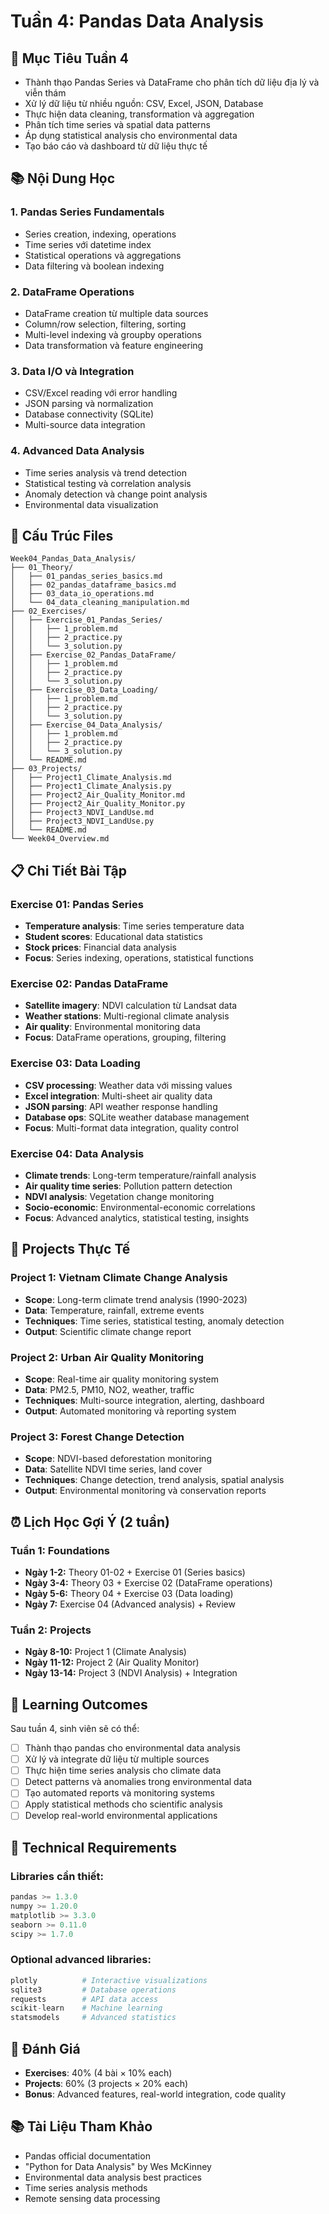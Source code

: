 # Tuần 4: Pandas Data Analysis

## 🎯 Mục Tiêu Tuần 4

- Thành thạo Pandas Series và DataFrame cho phân tích dữ liệu địa lý và viễn thám
- Xử lý dữ liệu từ nhiều nguồn: CSV, Excel, JSON, Database
- Thực hiện data cleaning, transformation và aggregation
- Phân tích time series và spatial data patterns
- Áp dụng statistical analysis cho environmental data
- Tạo báo cáo và dashboard từ dữ liệu thực tế

## 📚 Nội Dung Học

### 1. Pandas Series Fundamentals

- Series creation, indexing, operations
- Time series với datetime index
- Statistical operations và aggregations
- Data filtering và boolean indexing

### 2. DataFrame Operations

- DataFrame creation từ multiple data sources
- Column/row selection, filtering, sorting
- Multi-level indexing và groupby operations
- Data transformation và feature engineering

### 3. Data I/O và Integration

- CSV/Excel reading với error handling
- JSON parsing và normalization
- Database connectivity (SQLite)
- Multi-source data integration

### 4. Advanced Data Analysis

- Time series analysis và trend detection
- Statistical testing và correlation analysis
- Anomaly detection và change point analysis
- Environmental data visualization

## 📁 Cấu Trúc Files

```
Week04_Pandas_Data_Analysis/
├── 01_Theory/
│   ├── 01_pandas_series_basics.md
│   ├── 02_pandas_dataframe_basics.md
│   ├── 03_data_io_operations.md
│   └── 04_data_cleaning_manipulation.md
├── 02_Exercises/
│   ├── Exercise_01_Pandas_Series/
│   │   ├── 1_problem.md
│   │   ├── 2_practice.py
│   │   └── 3_solution.py
│   ├── Exercise_02_Pandas_DataFrame/
│   │   ├── 1_problem.md
│   │   ├── 2_practice.py
│   │   └── 3_solution.py
│   ├── Exercise_03_Data_Loading/
│   │   ├── 1_problem.md
│   │   ├── 2_practice.py
│   │   └── 3_solution.py
│   ├── Exercise_04_Data_Analysis/
│   │   ├── 1_problem.md
│   │   ├── 2_practice.py
│   │   └── 3_solution.py
│   └── README.md
├── 03_Projects/
│   ├── Project1_Climate_Analysis.md
│   ├── Project1_Climate_Analysis.py
│   ├── Project2_Air_Quality_Monitor.md
│   ├── Project2_Air_Quality_Monitor.py
│   ├── Project3_NDVI_LandUse.md
│   ├── Project3_NDVI_LandUse.py
│   └── README.md
└── Week04_Overview.md
```

## 📋 Chi Tiết Bài Tập

### Exercise 01: Pandas Series

- **Temperature analysis**: Time series temperature data
- **Student scores**: Educational data statistics
- **Stock prices**: Financial data analysis
- **Focus**: Series indexing, operations, statistical functions

### Exercise 02: Pandas DataFrame

- **Satellite imagery**: NDVI calculation từ Landsat data
- **Weather stations**: Multi-regional climate analysis
- **Air quality**: Environmental monitoring data
- **Focus**: DataFrame operations, grouping, filtering

### Exercise 03: Data Loading

- **CSV processing**: Weather data với missing values
- **Excel integration**: Multi-sheet air quality data
- **JSON parsing**: API weather response handling
- **Database ops**: SQLite weather database management
- **Focus**: Multi-format data integration, quality control

### Exercise 04: Data Analysis

- **Climate trends**: Long-term temperature/rainfall analysis
- **Air quality time series**: Pollution pattern detection
- **NDVI analysis**: Vegetation change monitoring
- **Socio-economic**: Environmental-economic correlations
- **Focus**: Advanced analytics, statistical testing, insights

## 🚀 Projects Thực Tế

### Project 1: Vietnam Climate Change Analysis

- **Scope**: Long-term climate trend analysis (1990-2023)
- **Data**: Temperature, rainfall, extreme events
- **Techniques**: Time series, statistical testing, anomaly detection
- **Output**: Scientific climate change report

### Project 2: Urban Air Quality Monitoring

- **Scope**: Real-time air quality monitoring system
- **Data**: PM2.5, PM10, NO2, weather, traffic
- **Techniques**: Multi-source integration, alerting, dashboard
- **Output**: Automated monitoring và reporting system

### Project 3: Forest Change Detection

- **Scope**: NDVI-based deforestation monitoring
- **Data**: Satellite NDVI time series, land cover
- **Techniques**: Change detection, trend analysis, spatial analysis
- **Output**: Environmental monitoring và conservation reports

## ⏰ Lịch Học Gợi Ý (2 tuần)

### Tuần 1: Foundations

- **Ngày 1-2:** Theory 01-02 + Exercise 01 (Series basics)
- **Ngày 3-4:** Theory 03 + Exercise 02 (DataFrame operations)
- **Ngày 5-6:** Theory 04 + Exercise 03 (Data loading)
- **Ngày 7:** Exercise 04 (Advanced analysis) + Review

### Tuần 2: Projects

- **Ngày 8-10:** Project 1 (Climate Analysis)
- **Ngày 11-12:** Project 2 (Air Quality Monitor)
- **Ngày 13-14:** Project 3 (NDVI Analysis) + Integration

## 🎯 Learning Outcomes

Sau tuần 4, sinh viên sẽ có thể:

- [ ] Thành thạo pandas cho environmental data analysis
- [ ] Xử lý và integrate dữ liệu từ multiple sources
- [ ] Thực hiện time series analysis cho climate data
- [ ] Detect patterns và anomalies trong environmental data
- [ ] Tạo automated reports và monitoring systems
- [ ] Apply statistical methods cho scientific analysis
- [ ] Develop real-world environmental applications

## 🔧 Technical Requirements

### Libraries cần thiết:

```python
pandas >= 1.3.0
numpy >= 1.20.0
matplotlib >= 3.3.0
seaborn >= 0.11.0
scipy >= 1.7.0
```

### Optional advanced libraries:

```python
plotly          # Interactive visualizations
sqlite3         # Database operations
requests        # API data access
scikit-learn    # Machine learning
statsmodels     # Advanced statistics
```

## 🌟 Đánh Giá

- **Exercises**: 40% (4 bài × 10% each)
- **Projects**: 60% (3 projects × 20% each)
- **Bonus**: Advanced features, real-world integration, code quality

## 📚 Tài Liệu Tham Khảo

- Pandas official documentation
- "Python for Data Analysis" by Wes McKinney
- Environmental data analysis best practices
- Time series analysis methods
- Remote sensing data processing
